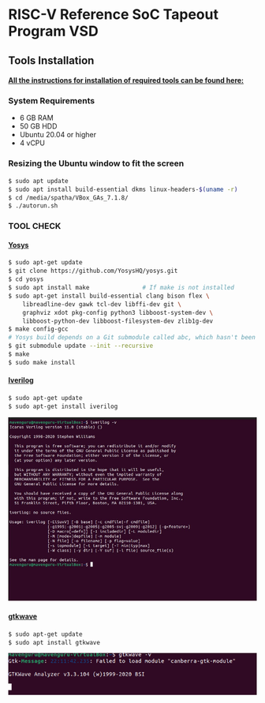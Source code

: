 
# RISC-V Reference SoC Tapeout Program VSD

## Tools Installation

#### <ins>All the instructions for installation of required tools can be found here:</ins>

### **System Requirements**
- 6 GB RAM
- 50 GB HDD
- Ubuntu 20.04 or higher
- 4 vCPU

### **Resizing the Ubuntu window to fit the screen**
```bash
$ sudo apt update
$ sudo apt install build-essential dkms linux-headers-$(uname -r)
$ cd /media/spatha/VBox_GAs_7.1.8/
$ ./autorun.sh
```

### **TOOL CHECK**

#### <ins>**Yosys**</ins>
```bash
$ sudo apt-get update
$ git clone https://github.com/YosysHQ/yosys.git
$ cd yosys
$ sudo apt install make               # If make is not installed
$ sudo apt-get install build-essential clang bison flex \
    libreadline-dev gawk tcl-dev libffi-dev git \
    graphviz xdot pkg-config python3 libboost-system-dev \
    libboost-python-dev libboost-filesystem-dev zlib1g-dev
$ make config-gcc
# Yosys build depends on a Git submodule called abc, which hasn't been initialized yet. You need to run the following command before running make
$ git submodule update --init --recursive
$ make 
$ sudo make install
```
 
#### <ins>**Iverilog**</ins>
```bash
$ sudo apt-get update
$ sudo apt-get install iverilog
```
 ![screenshot](https://github.com/KIRedSilicon/KIRedSilicon-RISC-V-SoC-Tapeout-Program_VSD/blob/master/Week_0/Images/iverilog_status.jpg)
#### <ins>**gtkwave**</ins>
```bash
$ sudo apt-get update
$ sudo apt install gtkwave
```
 
![screenshot](https://github.com/KIRedSilicon/KIRedSilicon-RISC-V-SoC-Tapeout-Program_VSD/blob/master/Week_0/Images/gtkwave_installation.png)
